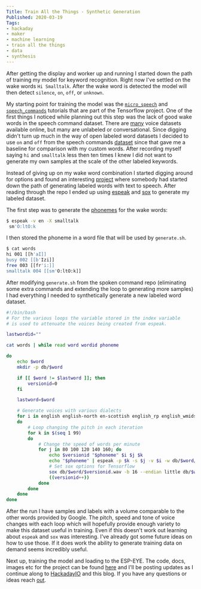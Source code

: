 ```yaml
---
Title: Train All the Things - Synthetic Generation
Published: 2020-03-19
Tags:
- hackaday
- maker
- machine learning
- train all the things
- data
- synthesis
---
```


After getting the display and worker up and running I started down the path of
training my model for keyword recognition. Right now I've settled on the wake
words `Hi Smalltalk`. After the wake word is detected the model will then
detect `silence`, `on`, `off`, or `unknown`.

My starting point for training the model was the
[`micro_speech`](https://github.com/tensorflow/tensorflow/tree/master/tensorflow/lite/micro/examples/micro_speech)
and
[`speech_commands`](https://github.com/tensorflow/docs/blob/master/site/en/r1/tutorials/sequences/audio_recognition)
tutorials that are part of the Tensorflow project. One of the first things I
noticed while planning out this step was the lack of good wake words in the
speech command dataset. There are
[many](https://github.com/jim-schwoebel/voice_datasets) voice datasets available
online, but many are unlabeled or conversational. Since digging didn't turn up
much in the way of open labeled word datasets I decided to use `on` and `off`
from the speech commands
[dataset](https://ai.googleblog.com/2017/08/launching-speech-commands-dataset.html)
since that gave me a baseline for comparison with my custom words. After
recording myself saying `hi` and `smalltalk` less then ten times I knew I did
not want to generate my own samples at the scale of the other labeled keywords.

Instead of giving up on my wake word combination I started digging around for
options and found an interesting
[project](https://github.com/JohannesBuchner/spoken-command-recognition) where
somebody had started down the path of generating labeled words with text to
speech. After reading through the repo I ended up using
[espeak](http://espeak.sourceforge.net/) and [sox](http://sox.sourceforge.net/)
to generate my labeled dataset.

The first step was to generate the
[phonemes](https://en.wikipedia.org/wiki/Phoneme) for the wake words:

```bash
$ espeak -v en -X smalltalk
 sm'O:ltO:k
```

I then stored the phoneme in a word file that will be used by `generate.sh`.

```bash
$ cat words
hi 001 [[h'aI]]
busy 002 [[b'Izi]]
free 003 [[fr'i:]]
smalltalk 004 [[sm'O:ltO:k]]
```

After modifying `generate.sh` from the spoken command repo (eliminating some
extra commands and extending the loop to generating more samples) I had
everything I needed to synthetically generate a new labeled word dataset.

```bash
#!/bin/bash
# For the various loops the variable stored in the index variable
# is used to attenuate the voices being created from espeak.

lastwordid=""

cat words | while read word wordid phoneme

do
    echo $word
    mkdir -p db/$word

    if [[ $word != $lastword ]]; then
        versionid=0
    fi

    lastword=$word

    # Generate voices with various dialects
    for i in english english-north en-scottish english_rp english_wmids english-us en-westindies
    do
        # Loop changing the pitch in each iteration
        for k in $(seq 1 99)
        do
            # Change the speed of words per minute
            for j in 80 100 120 140 160; do
                echo $versionid "$phoneme" $i $j $k
                echo "$phoneme" | espeak -p $k -s $j -v $i -w db/$word/$versionid.wav
                # Set sox options for Tensorflow
                sox db/$word/$versionid.wav -b 16 --endian little db/$word/tf_$versionid.wav rate 16k
                ((versionid++))
            done
        done
    done
done
```

After the run I have samples and labels with a volume comparable to the other
words provided by Google. The pitch, speed and tone of voice changes with each
loop which will hopefully provide enough variety to make this dataset useful in
training. Even if this doesn't work out learning about `espeak` and `sox` was
interesting. I've already got some future ideas on how to use those. If it does
work the ability to generate training data on demand seems incredibly useful.

Next up, training the model and loading to the ESP-EYE. The code, docs, images
etc for the project can be found [here](https://git.burningdaylight.io/on-air) and
I'll be posting updates as I continue along to
[HackadayIO](https://hackaday.io/project/170228-on-air) and this blog. If you
have any questions or ideas reach [out](mailto:n0mn0m@burningdaylight.io).
